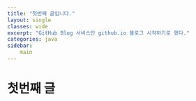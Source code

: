 ```yaml
---
title: "첫번째 글입니다."
layout: single
classes: wide
excerpt: "GitHub Blog 서비스인 github.io 블로그 시작하기로 했다."
categories: java
sidebar:
    main
---
```

# 첫번째 글
